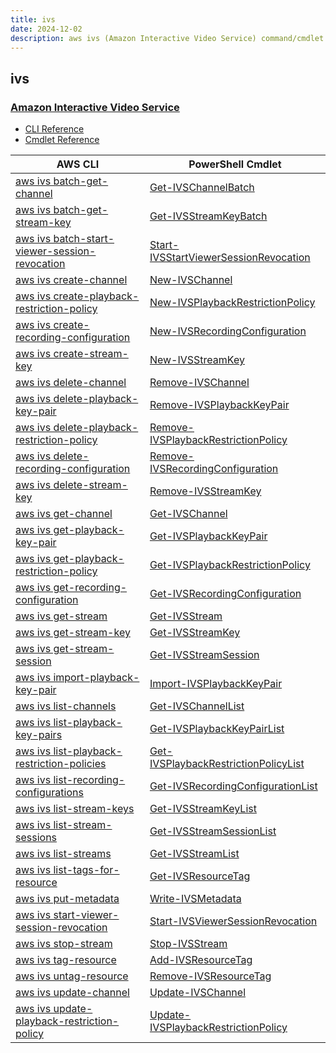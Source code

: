 ```yaml
---
title: ivs
date: 2024-12-02
description: aws ivs (Amazon Interactive Video Service) command/cmdlet list.
---
```


## ivs

### [Amazon Interactive Video Service](https://aws.amazon.com/ivs/)

* [CLI Reference](https://awscli.amazonaws.com/v2/documentation/api/latest/reference/ivs/index.html)
* [Cmdlet Reference](https://docs.aws.amazon.com/powershell/latest/reference/items/IVS_cmdlets.html)

|AWS CLI|PowerShell Cmdlet|
|----|----|
|[aws ivs batch-get-channel](https://awscli.amazonaws.com/v2/documentation/api/latest/reference/ivs/batch-get-channel.html)|[Get-IVSChannelBatch](https://docs.aws.amazon.com/powershell/latest/reference/items/Get-IVSChannelBatch.html)|
|[aws ivs batch-get-stream-key](https://awscli.amazonaws.com/v2/documentation/api/latest/reference/ivs/batch-get-stream-key.html)|[Get-IVSStreamKeyBatch](https://docs.aws.amazon.com/powershell/latest/reference/items/Get-IVSStreamKeyBatch.html)|
|[aws ivs batch-start-viewer-session-revocation](https://awscli.amazonaws.com/v2/documentation/api/latest/reference/ivs/batch-start-viewer-session-revocation.html)|[Start-IVSStartViewerSessionRevocation](https://docs.aws.amazon.com/powershell/latest/reference/items/Start-IVSStartViewerSessionRevocation.html)|
|[aws ivs create-channel](https://awscli.amazonaws.com/v2/documentation/api/latest/reference/ivs/create-channel.html)|[New-IVSChannel](https://docs.aws.amazon.com/powershell/latest/reference/items/New-IVSChannel.html)|
|[aws ivs create-playback-restriction-policy](https://awscli.amazonaws.com/v2/documentation/api/latest/reference/ivs/create-playback-restriction-policy.html)|[New-IVSPlaybackRestrictionPolicy](https://docs.aws.amazon.com/powershell/latest/reference/items/New-IVSPlaybackRestrictionPolicy.html)|
|[aws ivs create-recording-configuration](https://awscli.amazonaws.com/v2/documentation/api/latest/reference/ivs/create-recording-configuration.html)|[New-IVSRecordingConfiguration](https://docs.aws.amazon.com/powershell/latest/reference/items/New-IVSRecordingConfiguration.html)|
|[aws ivs create-stream-key](https://awscli.amazonaws.com/v2/documentation/api/latest/reference/ivs/create-stream-key.html)|[New-IVSStreamKey](https://docs.aws.amazon.com/powershell/latest/reference/items/New-IVSStreamKey.html)|
|[aws ivs delete-channel](https://awscli.amazonaws.com/v2/documentation/api/latest/reference/ivs/delete-channel.html)|[Remove-IVSChannel](https://docs.aws.amazon.com/powershell/latest/reference/items/Remove-IVSChannel.html)|
|[aws ivs delete-playback-key-pair](https://awscli.amazonaws.com/v2/documentation/api/latest/reference/ivs/delete-playback-key-pair.html)|[Remove-IVSPlaybackKeyPair](https://docs.aws.amazon.com/powershell/latest/reference/items/Remove-IVSPlaybackKeyPair.html)|
|[aws ivs delete-playback-restriction-policy](https://awscli.amazonaws.com/v2/documentation/api/latest/reference/ivs/delete-playback-restriction-policy.html)|[Remove-IVSPlaybackRestrictionPolicy](https://docs.aws.amazon.com/powershell/latest/reference/items/Remove-IVSPlaybackRestrictionPolicy.html)|
|[aws ivs delete-recording-configuration](https://awscli.amazonaws.com/v2/documentation/api/latest/reference/ivs/delete-recording-configuration.html)|[Remove-IVSRecordingConfiguration](https://docs.aws.amazon.com/powershell/latest/reference/items/Remove-IVSRecordingConfiguration.html)|
|[aws ivs delete-stream-key](https://awscli.amazonaws.com/v2/documentation/api/latest/reference/ivs/delete-stream-key.html)|[Remove-IVSStreamKey](https://docs.aws.amazon.com/powershell/latest/reference/items/Remove-IVSStreamKey.html)|
|[aws ivs get-channel](https://awscli.amazonaws.com/v2/documentation/api/latest/reference/ivs/get-channel.html)|[Get-IVSChannel](https://docs.aws.amazon.com/powershell/latest/reference/items/Get-IVSChannel.html)|
|[aws ivs get-playback-key-pair](https://awscli.amazonaws.com/v2/documentation/api/latest/reference/ivs/get-playback-key-pair.html)|[Get-IVSPlaybackKeyPair](https://docs.aws.amazon.com/powershell/latest/reference/items/Get-IVSPlaybackKeyPair.html)|
|[aws ivs get-playback-restriction-policy](https://awscli.amazonaws.com/v2/documentation/api/latest/reference/ivs/get-playback-restriction-policy.html)|[Get-IVSPlaybackRestrictionPolicy](https://docs.aws.amazon.com/powershell/latest/reference/items/Get-IVSPlaybackRestrictionPolicy.html)|
|[aws ivs get-recording-configuration](https://awscli.amazonaws.com/v2/documentation/api/latest/reference/ivs/get-recording-configuration.html)|[Get-IVSRecordingConfiguration](https://docs.aws.amazon.com/powershell/latest/reference/items/Get-IVSRecordingConfiguration.html)|
|[aws ivs get-stream](https://awscli.amazonaws.com/v2/documentation/api/latest/reference/ivs/get-stream.html)|[Get-IVSStream](https://docs.aws.amazon.com/powershell/latest/reference/items/Get-IVSStream.html)|
|[aws ivs get-stream-key](https://awscli.amazonaws.com/v2/documentation/api/latest/reference/ivs/get-stream-key.html)|[Get-IVSStreamKey](https://docs.aws.amazon.com/powershell/latest/reference/items/Get-IVSStreamKey.html)|
|[aws ivs get-stream-session](https://awscli.amazonaws.com/v2/documentation/api/latest/reference/ivs/get-stream-session.html)|[Get-IVSStreamSession](https://docs.aws.amazon.com/powershell/latest/reference/items/Get-IVSStreamSession.html)|
|[aws ivs import-playback-key-pair](https://awscli.amazonaws.com/v2/documentation/api/latest/reference/ivs/import-playback-key-pair.html)|[Import-IVSPlaybackKeyPair](https://docs.aws.amazon.com/powershell/latest/reference/items/Import-IVSPlaybackKeyPair.html)|
|[aws ivs list-channels](https://awscli.amazonaws.com/v2/documentation/api/latest/reference/ivs/list-channels.html)|[Get-IVSChannelList](https://docs.aws.amazon.com/powershell/latest/reference/items/Get-IVSChannelList.html)|
|[aws ivs list-playback-key-pairs](https://awscli.amazonaws.com/v2/documentation/api/latest/reference/ivs/list-playback-key-pairs.html)|[Get-IVSPlaybackKeyPairList](https://docs.aws.amazon.com/powershell/latest/reference/items/Get-IVSPlaybackKeyPairList.html)|
|[aws ivs list-playback-restriction-policies](https://awscli.amazonaws.com/v2/documentation/api/latest/reference/ivs/list-playback-restriction-policies.html)|[Get-IVSPlaybackRestrictionPolicyList](https://docs.aws.amazon.com/powershell/latest/reference/items/Get-IVSPlaybackRestrictionPolicyList.html)|
|[aws ivs list-recording-configurations](https://awscli.amazonaws.com/v2/documentation/api/latest/reference/ivs/list-recording-configurations.html)|[Get-IVSRecordingConfigurationList](https://docs.aws.amazon.com/powershell/latest/reference/items/Get-IVSRecordingConfigurationList.html)|
|[aws ivs list-stream-keys](https://awscli.amazonaws.com/v2/documentation/api/latest/reference/ivs/list-stream-keys.html)|[Get-IVSStreamKeyList](https://docs.aws.amazon.com/powershell/latest/reference/items/Get-IVSStreamKeyList.html)|
|[aws ivs list-stream-sessions](https://awscli.amazonaws.com/v2/documentation/api/latest/reference/ivs/list-stream-sessions.html)|[Get-IVSStreamSessionList](https://docs.aws.amazon.com/powershell/latest/reference/items/Get-IVSStreamSessionList.html)|
|[aws ivs list-streams](https://awscli.amazonaws.com/v2/documentation/api/latest/reference/ivs/list-streams.html)|[Get-IVSStreamList](https://docs.aws.amazon.com/powershell/latest/reference/items/Get-IVSStreamList.html)|
|[aws ivs list-tags-for-resource](https://awscli.amazonaws.com/v2/documentation/api/latest/reference/ivs/list-tags-for-resource.html)|[Get-IVSResourceTag](https://docs.aws.amazon.com/powershell/latest/reference/items/Get-IVSResourceTag.html)|
|[aws ivs put-metadata](https://awscli.amazonaws.com/v2/documentation/api/latest/reference/ivs/put-metadata.html)|[Write-IVSMetadata](https://docs.aws.amazon.com/powershell/latest/reference/items/Write-IVSMetadata.html)|
|[aws ivs start-viewer-session-revocation](https://awscli.amazonaws.com/v2/documentation/api/latest/reference/ivs/start-viewer-session-revocation.html)|[Start-IVSViewerSessionRevocation](https://docs.aws.amazon.com/powershell/latest/reference/items/Start-IVSViewerSessionRevocation.html)|
|[aws ivs stop-stream](https://awscli.amazonaws.com/v2/documentation/api/latest/reference/ivs/stop-stream.html)|[Stop-IVSStream](https://docs.aws.amazon.com/powershell/latest/reference/items/Stop-IVSStream.html)|
|[aws ivs tag-resource](https://awscli.amazonaws.com/v2/documentation/api/latest/reference/ivs/tag-resource.html)|[Add-IVSResourceTag](https://docs.aws.amazon.com/powershell/latest/reference/items/Add-IVSResourceTag.html)|
|[aws ivs untag-resource](https://awscli.amazonaws.com/v2/documentation/api/latest/reference/ivs/untag-resource.html)|[Remove-IVSResourceTag](https://docs.aws.amazon.com/powershell/latest/reference/items/Remove-IVSResourceTag.html)|
|[aws ivs update-channel](https://awscli.amazonaws.com/v2/documentation/api/latest/reference/ivs/update-channel.html)|[Update-IVSChannel](https://docs.aws.amazon.com/powershell/latest/reference/items/Update-IVSChannel.html)|
|[aws ivs update-playback-restriction-policy](https://awscli.amazonaws.com/v2/documentation/api/latest/reference/ivs/update-playback-restriction-policy.html)|[Update-IVSPlaybackRestrictionPolicy](https://docs.aws.amazon.com/powershell/latest/reference/items/Update-IVSPlaybackRestrictionPolicy.html)|

